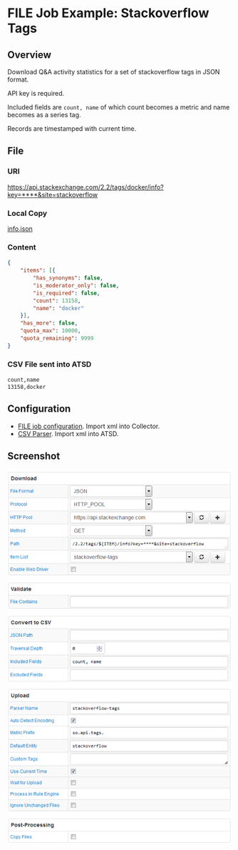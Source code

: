 # FILE Job Example: Stackoverflow Tags

## Overview

Download Q&A activity statistics for a set of stackoverflow tags in JSON format.

API key is required.

Included fields are `count, name` of which count becomes a metric and name becomes as a series tag.

Records are timestamped with current time.

## File

### URI

https://api.stackexchange.com/2.2/tags/docker/info?key=****&site=stackoverflow

### Local Copy

[info.json](info.json)

### Content

```json
{
	"items": [{
		"has_synonyms": false,
		"is_moderator_only": false,
		"is_required": false,
		"count": 13158,
		"name": "docker"
	}],
	"has_more": false,
	"quota_max": 10000,
	"quota_remaining": 9999
}
```

### CSV File sent into ATSD

```ls
count,name
13158,docker
```

## Configuration

* [FILE job configuration](stackoverflow-job.xml). Import xml into Collector.
* [CSV Parser](stackoverflow-parser.xml). Import xml into ATSD.

## Screenshot

![Job Screenshot](stackoverflow-config.png)

